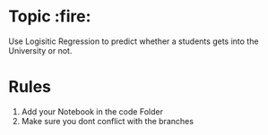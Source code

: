 <h1>Topic :fire:</h1>
Use Logisitic Regression to predict whether a students gets into the University or not.
<h1>Rules</h1>
<ol>
  <li>Add your Notebook in the code Folder</li>
  <li>Make sure you dont conflict with the branches</li>
</ol>  
